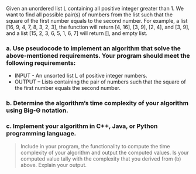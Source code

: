 Given an unordered list L containing all positive integer greater than 1. We want to find all possible pair(s) of numbers from the list such that the square of the first number equals to the second number. For example, a list [16, 9, 4, 7, 8, 3, 2, 3], the function will return [4, 16], [3, 9], [2, 4], and [3, 9], and a list [15, 2, 3, 6, 5, 1, 6, 7] will return [], and empty list.

### a. Use pseudocode to implement an algorithm that solve the above-mentioned requirements. Your program should meet the following requirements:

- INPUT - An unsorted list L of positive integer numbers.
- OUTPUT – Lists containing the pair of numbers such that the square of the first number equals the second number.

### b. Determine the algorithm’s time complexity of your algorithm using Big-Θ notation.

### c. Implement your algorithm in C++, Java, or Python programming language.

> Include in your program, the functionality to compute the time complexity of your algorithm and output the computed values. Is your computed value tally with the complexity that you derived from (b) above. Explain your output.
